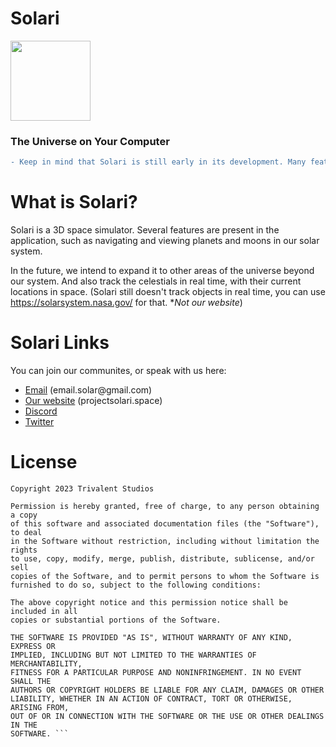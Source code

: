 # Solari
<img src="https://user-images.githubusercontent.com/74553272/219895576-ca7b5eff-cc84-4d88-9b1a-3ee21b30c980.png" height="128px">

### The Universe on Your Computer

```diff
- Keep in mind that Solari is still early in its development. Many features are not implemented yet.
```

 # What is Solari?
Solari is a 3D space simulator. Several features are present in the application, such as navigating and viewing planets and moons in our solar system.

In the future, we intend to expand it to other areas of the universe beyond our system. And also track the celestials in real time, with their current locations in space. (Solari still doesn't track objects in real time, you can use https://solarsystem.nasa.gov/ for that. **Not our website*)

# Solari Links
You can join our communites, or speak with us here:

<ul>
<li><a href="mailto:email.solari@gmail.com" target="_blank">Email</a> (email.solar@gmail.com)</li>
<li><a href="https://projectsolari.space" target="_blank">Our website</a> (projectsolari.space)</li>
<li><a href="https://discord.gg/r6amp5unE6" target="_blank">Discord</a></li>
<li><a href="https://twitter.com/psolari" target="_blank">Twitter</a></li>
</ul>

# License

```MIT License
Copyright 2023 Trivalent Studios

Permission is hereby granted, free of charge, to any person obtaining a copy
of this software and associated documentation files (the "Software"), to deal
in the Software without restriction, including without limitation the rights
to use, copy, modify, merge, publish, distribute, sublicense, and/or sell
copies of the Software, and to permit persons to whom the Software is
furnished to do so, subject to the following conditions:

The above copyright notice and this permission notice shall be included in all
copies or substantial portions of the Software.

THE SOFTWARE IS PROVIDED "AS IS", WITHOUT WARRANTY OF ANY KIND, EXPRESS OR
IMPLIED, INCLUDING BUT NOT LIMITED TO THE WARRANTIES OF MERCHANTABILITY,
FITNESS FOR A PARTICULAR PURPOSE AND NONINFRINGEMENT. IN NO EVENT SHALL THE
AUTHORS OR COPYRIGHT HOLDERS BE LIABLE FOR ANY CLAIM, DAMAGES OR OTHER
LIABILITY, WHETHER IN AN ACTION OF CONTRACT, TORT OR OTHERWISE, ARISING FROM,
OUT OF OR IN CONNECTION WITH THE SOFTWARE OR THE USE OR OTHER DEALINGS IN THE
SOFTWARE. ```
